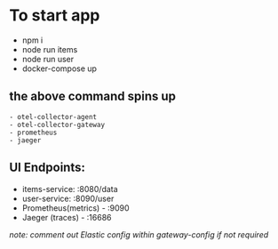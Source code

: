 # To start app
- npm i
- node run items
- node run user
- docker-compose up

## the above command spins up
    - otel-collector-agent
    - otel-collector-gateway
    - prometheus
    - jaeger

## UI Endpoints:
- items-service: :8080/data
- user-service: :8090/user
- Prometheus(metrics) - :9090
- Jaeger (traces) - :16686

*note: comment out Elastic config within gateway-config if not required*
